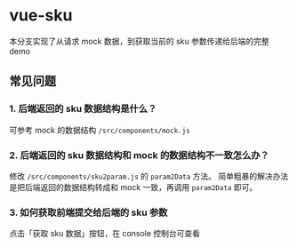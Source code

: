 # vue-sku

本分支实现了从请求 mock 数据，到获取当前的 sku 参数传递给后端的完整 demo

## 常见问题

### 1. 后端返回的 sku 数据结构是什么？

可参考 mock 的数据结构
`/src/components/mock.js`

### 2. 后端返回的 sku 数据结构和 mock 的数据结构不一致怎么办？

修改 `/src/components/sku2param.js` 的 `param2Data` 方法。
简单粗暴的解决办法是把后端返回的数据结构转成和 mock 一致，再调用 `param2Data` 即可。

### 3. 如何获取前端提交给后端的 sku 参数

点击「获取 sku 数据」按钮，在 console 控制台可查看
